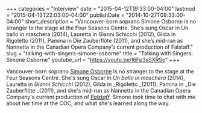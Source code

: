 +++
categories = "Interview"
date = "2015-04-12T19:33:00-04:00"
lastmod = "2015-04-13T22:03:00-04:00"
publishDate = "2014-10-27T09:33:00-04:00"
short_description = "Vancouver-born soprano Simone Osborne is no stranger to the stage at the Four Seasons Centre. She’s sung Oscar in Un ballo in maschera (2014), Lauretta in Gianni Schicchi (2012), Gilda in Rigoletto (2011), Pamina in Die Zauberflöte (2011), and she’s mid-run as Nannetta in the Canadian Opera Company’s current production of Falstaff."
slug = "talking-with-singers-simone-osborne"
title = "Talking with Singers: Simone Osborne"
youtube_url = "https://youtu.be/I6Fp3sSXRSo"
+++

Vancouver-born soprano [Simone Osborne](https://twitter.com/SimoneOsborne) is no stranger to the stage at the Four Seasons Centre. She's sung Oscar in _Un ballo in maschera_ (2014), Lauretta in _Gianni Schicchi_ (2012), Gilda in _Rigoletto _(2011), Pamina in _Die Zauberflöte _(2011), and she's mid-run as Nannetta in the Canadian Opera Company's current production of [_Falstaff_](http://www.coc.ca/PerformancesAndTickets/1415Season/Falstaff.aspx). Simone took time to chat with me about her time at the COC, and what she's learned along the way.
